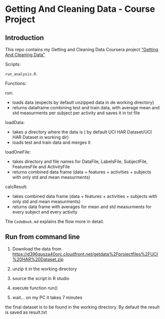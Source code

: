# Getting And Cleaning Data - Course Project

## Introduction

This repo contains my Getting and Cleaning Data Coursera project ["Getting And Cleaning Data"](https://class.coursera.org/getdata-002)

Scripts:

`run_analysis.R`. 

Functions:

run:
  * loads data (expects by default unzipped data in de working directory)
  * returns dataframe combining test and train data, with average mean and std measurments per subject per activity
    and saves it in txt file

loadData:
  * takes a directory where the data is ( by default UCI HAR Dataset/UCI HAR Dataset in working dir)
  * loads test and train data and merges it

loadOneFile:
  * takes directory and file names for DataFile, LabelsFile, SubjectFile, FeaturesFile and ActivityFile
  * returns combined data frame (data + features + activities + subjects with only std and mean measurments)  

calcResult:
  * takes combined data frame (data + features + activities + subjects with only std and mean measurments)  
  * returns data frame with averages for mean and std measurments for every subject and every activity

The `CodeBook.md` explains the flow more in detail.

## Run from command line

1. Download the data from https://d396qusza40orc.cloudfront.net/getdata%2Fprojectfiles%2FUCI%20HAR%20Dataset.zip

2. unzip it in the working directory

3. source the script in R studio

4. execute function run()

5. wait... on my PC it takes 7 minutes

the final dataset is to be found in the working directory. By default the result is saved as result.txt  
	   